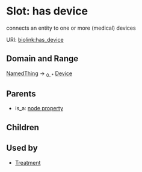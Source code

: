 
# Slot: has device


connects an entity to one or more (medical) devices

URI: [biolink:has_device](https://w3id.org/biolink/vocab/has_device)


## Domain and Range

[NamedThing](NamedThing.md) &#8594;  <sub>0..\*</sub> [Device](Device.md)

## Parents

 *  is_a: [node property](node_property.md)

## Children


## Used by

 * [Treatment](Treatment.md)
